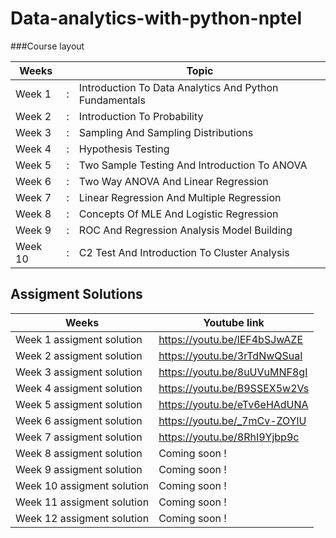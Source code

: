 # Data-analytics-with-python-nptel
###Course layout

| Weeks   |   | Topic                                                   |
|---------|---|---------------------------------------------------------|
| Week 1  | : | Introduction To Data Analytics And Python Fundamentals  |
| Week 2  | : | Introduction To Probability                             |
| Week 3  | : | Sampling And Sampling Distributions                     |
| Week 4  | : | Hypothesis Testing                                      |
| Week 5  | : | Two Sample Testing And Introduction To ANOVA            |
| Week 6  | : | Two Way ANOVA And Linear Regression                     |
| Week 7  | : | Linear Regression And Multiple Regression               |
| Week 8  | : | Concepts Of MLE And Logistic Regression                 |
| Week 9  | : | ROC And Regression Analysis Model Building              |
| Week 10 | : | C2 Test And Introduction To Cluster Analysis            |


## Assigment Solutions 


| Weeks                     | Youtube link |
|---------------------------|--------------|
|    Week 1 assigment solution |       https://youtu.be/lEF4bSJwAZE       |
|    Week 2 assigment solution                        |      https://youtu.be/3rTdNwQSuaI        |
|    Week 3 assigment solution                       |      https://youtu.be/8uUVuMNF8gI         |
|    Week 4 assigment solution                      |        https://youtu.be/B9SSEX5w2Vs        |
|    Week 5 assigment solution                     |         https://youtu.be/eTv6eHAdUNA      |
|    Week 6 assigment solution                       |          https://youtu.be/_7mCv-ZOYlU     |
|    Week 7 assigment solution                       |          https://youtu.be/8RhI9Yjbp9c     |
|    Week 8 assigment solution                       |        Coming soon !       |
|    Week 9 assigment solution                      |           Coming soon !    |
|    Week 10 assigment solution                       |          Coming soon !     |
|    Week 11 assigment solution                       |          Coming soon !     |
|    Week 12 assigment solution                       |          Coming soon !     |
